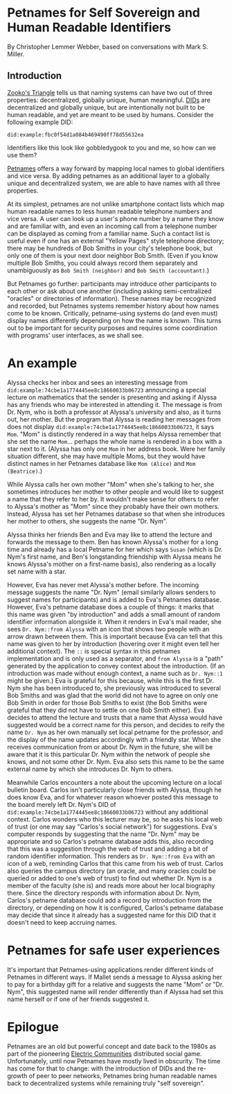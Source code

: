 # Petnames for Self Sovereign and Human Readable Identifiers

By Christopher Lemmer Webber, based on conversations with Mark S. Miller.

## Introduction

[Zooko's Triangle](https://en.wikipedia.org/wiki/Zooko%27s_triangle)
tells us that naming systems can have two out of three properties:
decentralized, globally unique, human meaningful.
[DIDs](https://w3c-ccg.github.io/did-spec/) are decentralized and
globally unique, but are intentionally not built to be human readable,
and yet are meant to be used by humans.
Consider the following example DID:

    did:example:fbc0f54d1a084b469490ff78d55632ea

Identifiers like this look like gobbledygook to you and me, so how can
we use them?

[Petnames](http://www.skyhunter.com/marcs/petnames/IntroPetNames.html)
offers a way forward by mapping local names to global identifiers and
vice versa.
By adding petnames as an additional layer to a globally unique and
decentralized system, we are able to have names with all three
properties.

At its simplest, petnames are not unlike smartphone contact lists
which map human readable names to less human readable telephone
numbers and vice versa.
A user can look up a user's phone number by a name they know and
are familiar with, and even an incoming call from a telephone number
can be displayed as coming from a familiar name.
Such a contact list is useful even if one has an external "Yellow
Pages" style telephone directory; there may be hundreds of Bob Smiths
in your city's telephone book, but only one of them is your next door
neighbor Bob Smith.
(Even if you know multiple Bob Smiths, you could always record them
separately and unambiguously as `Bob Smith (neighbor)` and
`Bob Smith (accountant)`.)

But Petnames go further: participants may introduce other participants
to each other or ask about one another (including asking
semi-centralized "oracles" or directories of information).
These names may be recognized and recorded, but Petnames systems
remember history about how names come to be known.
Critically, petname-using systems do (and even must) display names
differently depending on how the name is known.
This turns out to be important for security purposes and requires some
coordination with programs' user interfaces, as we shall see.

# An example

Alyssa checks her inbox and sees an interesting message from
`did:example:74cbe1a1774445ee8c18660033b06723` announcing a special
lecture on mathematics that the sender is presenting and asking if
Alyssa has any friends who may be interested in attending it.
The message is from Dr. Nym, who is both a professor at Alyssa's
university and also, as it turns out, her mother.
But the program that Alyssa is reading her messages from does not
display `did:example:74cbe1a1774445ee8c18660033b06723`, it says
`Mom`.
"Mom" is distinctly rendered in a way that helps Alyssa remember that
she set the name `Mom`... perhaps the whole name is rendered in a
box with a star next to it.
(Alyssa has only one `Mom` in her address book.
Were her family situation different, she may have multiple Moms, but
they would have distinct names in her Petnames database like
`Mom (Alice)` and `Mom (Beatrice)`.)

While Alyssa calls her own mother "Mom" when she's talking to her, she
sometimes introduces her mother to other people and would like to
suggest a name that they refer to her by.
It wouldn't make sense for others to refer to Alyssa's mother as "Mom"
since they probably have their own mothers.
Instead, Alyssa has set her Petnames database so that when she
introduces her mother to others, she suggests the name "Dr. Nym".

Alyssa thinks her friends Ben and Eva may like to
attend the lecture and forwards the message to them.
Ben has known Alyssa's mother for a long time and already has a local
Petname for her which says `Susan` (which is Dr. Nym's first name, and
Ben's longstanding friendship with Alyssa means he knows Alyssa's
mother on a first-name basis), also rendering as a locally set name
with a star.

However, Eva has never met Alyssa's mother before.
The incoming message suggests the name "Dr. Nym" (email similarly
allows senders to suggest names for participants) and is
added to Eva's Petnames database.
However, Eva's petname database does a couple of things: it marks that
this name was given "by introduction" and adds a small amount of
random identifier information alongside it.
When it renders in Eva's mail reader, she sees
`Dr. Nym::from Alyssa` with an icon that shows two people
with an arrow drawn between them.
This is important because Eva can tell that this name was given to her
by introduction (hovering over it might even tell her additional
context).
The `::` is special syntax in this petnames implementation and is
only used as a separator, and `from Alyssa` is a "path" generated by
the application to convey context about the introduction.
(If an introduction was made without enough context, a name such as
`Dr. Nym::1` might be given.)
Eva is grateful for this because, while this is the first Dr. Nym she
has been introduced to, she previously was introduced to several Bob
Smiths and was glad that the world did not have to agree on only one
Bob Smith in order for those Bob Smiths to exist (the Bob Smiths were
grateful that they did not have to settle on one Bob Smith either).
Eva decides to attend the lecture and trusts that a name that Alyssa
would have suggested would be a correct name for this person, and
decides to reify the name `Dr. Nym` as her own manually set
local petname for the professor, and the display of the name updates
accordingly with a friendly star.
When she receives communication from or about Dr. Nym in the
future, she will be aware that it is this particular Dr. Nym
within the network of people she knows, and not some other
Dr. Nym.
Eva also sets this name to be the same external name by which she
introduces Dr. Nym to others.

Meanwhile Carlos encounters a note about the upcoming lecture on a
local bulletin board.
Carlos isn't particularly close friends with Alyssa, though he does
know Eva, and for whatever reason whoever posted this message to the
board merely left Dr. Nym's DID of
`did:example:74cbe1a1774445ee8c18660033b06723`
without any additional context.
Carlos wonders who this lecturer may be, so he asks his local web of
trust (or one may say "Carlos's social network") for suggestions.
Eva's computer responds by suggesting that the name "Dr. Nym"
may be appropriate and so Carlos's petname database adds this, also
recording that this was a suggestion through the web of trust and
adding a bit of random identifier information.
This renders as `Dr. Nym::from Eva` with an icon of a web, reminding
Carlos that this came from his web of trust.
Carlos also queries the campus directory (an oracle, and many oracles
could be queried or added to one's web of trust) to find out whether
Dr. Nym is a member of the faculty (she is) and reads more about
her local biography there.
Since the directory responds with information about Dr. Nym,
Carlos's petname database could add a record by introduction from the
directory, or depending on how it is configured, Carlos's petname
database may decide that since it already has a suggested name for
this DID that it doesn't need to keep accruing names.

# Petnames for safe user experiences

It's important that Petnames-using applications render different kinds
of Petnames in different ways.
If Mallet sends a message to Alyssa asking her to pay for a birthday
gift for a relative and suggests the name "Mom" or "Dr. Nym",
this suggested name will render differently than if Alyssa had set
this name herself or if one of her friends suggested it.

# Epilogue

Petnames are an old but powerful concept and date back to the 1980s as
part of the pioneering [Electric Communities](http://www.crockford.com/ec/)
distributed social game.
Unfortunately, until now Petnames have mostly lived in obscurity.
The time has come for that to change: with the introduction of DIDs
and the re-growth of peer to peer networks, Petnames bring human
readable names back to decentralized systems while remaining truly
"self sovereign".
